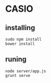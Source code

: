 # CASIO

## installing

```
sudo npm install
bower install
```

## runing 

```
node server/app.js
grunt serve
```
